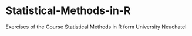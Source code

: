 # Statistical-Methods-in-R
Exercises of the Course Statistical Methods in R form University Neuchatel
